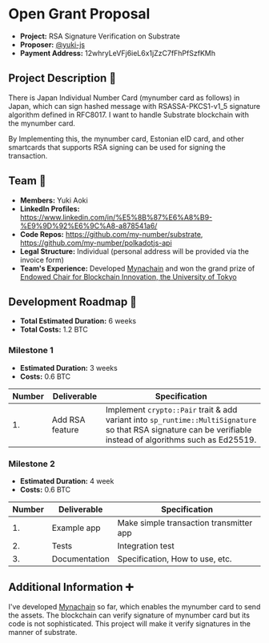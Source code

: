 # Open Grant Proposal

* **Project:** RSA Signature Verification on Substrate
* **Proposer:** [@yuki-js](https://github.com/yuki-js)
* **Payment Address:** 12whryLeVFj6ieL6x1jZzC7fFhPfSzfKMh


## Project Description :page_facing_up: 

There is Japan Individual Number Card (mynumber card as follows) in Japan, which can sign hashed message with RSASSA-PKCS1-v1_5 signature algorithm defined in RFC8017. I want to handle Substrate blockchain with the mynumber card.

By Implementing this, the mynumber card, Estonian eID card, and other smartcards that supports RSA signing can be used for signing the transaction.

## Team :busts_in_silhouette:

* **Members:** Yuki Aoki
* **LinkedIn Profiles:** <https://www.linkedin.com/in/%E5%8B%87%E6%A8%B9-%E9%9D%92%E6%9C%A8-a878541a6/>
* **Code Repos:** <https://github.com/my-number/substrate>, <https://github.com/my-number/polkadotjs-api>
* **Legal Structure:** Individual (personal address will be provided via the invoice form)
* **Team's Experience:** Developed [Mynachain](https://github.com/my-number/mynachain) and won the grand prize of [Endowed Chair for Blockchain Innovation, the University of Tokyo](https://www.blockchain.t.u-tokyo.ac.jp/)

## Development Roadmap :nut_and_bolt: 

* **Total Estimated Duration:** 6 weeks
* **Total Costs:** 1.2 BTC

### Milestone 1

* **Estimated Duration:** 3 weeks
* **Costs:** 0.6 BTC

| Number | Deliverable | Specification | 
| ------------- | ------------- | ------------- |
| 1. | Add RSA feature | Implement `crypto::Pair` trait & add variant into `sp_runtime::MultiSignature` so that RSA signature can be verifiable instead of algorithms such as Ed25519. |

### Milestone 2

* **Estimated Duration:** 4 week
* **Costs:** 0.6 BTC

| Number | Deliverable | Specification | 
| ------------- | ------------- | ------------- |
| 1. | Example app | Make simple transaction transmitter app |
| 2. | Tests | Integration test |
| 3. | Documentation | Specification, How to use, etc. |

## Additional Information :heavy_plus_sign: 
 
I've developed [Mynachain](https://github.com/my-number/mynachain) so far, which enables the mynumber card to send the assets. The blockchain can verify signature of mynumber card but its code is not sophisticated. This project will make it verify signatures in the manner of substrate.
